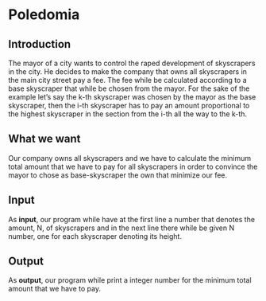 # Poledomia
## Introduction
The mayor of a city wants to control the raped development of skyscrapers in the city. He decides to make the company that owns all skyscrapers in the main city street pay a fee. The fee while be calculated according to a base skyscraper that while be chosen from the mayor. For the sake of the example let’s say the k-th skyscraper was chosen by the mayor as the base skyscraper, then the i-th skyscraper has to pay an amount proportional to the highest skyscraper in the section from the i-th all the way to the k-th.  
## What we want
Our company owns all skyscrapers and we have to calculate the minimum total amount that we have to pay for all skyscrapers in order to convince the mayor to chose as base-skyscraper the own that minimize our fee.
## Input
As **input**, our program while have at the first line a number that denotes the amount, N, of skyscrapers and in the next line there while be given N number, one for each skyscraper denoting its height.
## Output
As **output**, our program while print a integer number for the minimum total amount that we have to pay.
